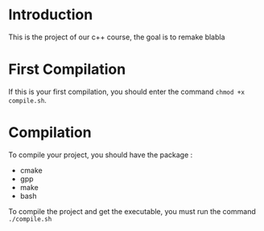 # Introduction

This is the project of our c++ course, the goal is to remake blabla

# First Compilation

If this is your first compilation, you should enter the command `chmod +x compile.sh`.

# Compilation

To compile your project, you should have the package :
- cmake
- gpp
- make
- bash

To compile the project and get the executable, you must run the command `./compile.sh`
